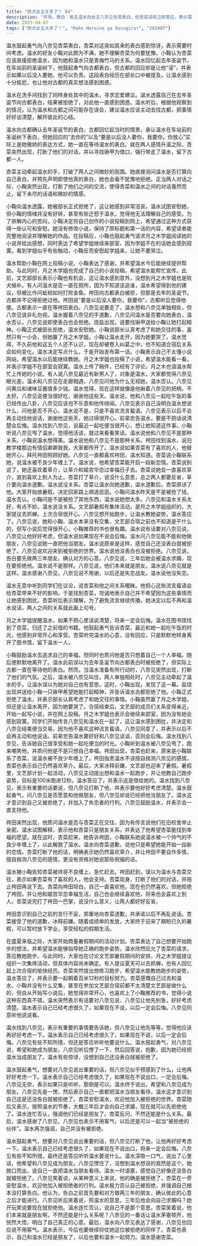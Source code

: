 ```yaml
---
title: "败犬女主太多了！ 04"
description: "开场，表白：男主温水向女主八奈见杏菜表白，但杏菜没有立即答应，表示需要考虑一下。开场，发小：温水的发小小鞠对温水没有拒绝杏菜感到不满，认为杏菜不应该犹豫。开场，回忆：温水回忆起去年圣诞节向古都表白被拒绝的经历。寻找建议，厕所：温水在厕所找到温水，希望他能给一些建议。寻找建议，表白被拒：温水向温水讲述了自己去年圣诞节向古都表白被拒绝的经历。寻找建议，误会：温水认为温水和古都之间可能存在误会，建议温水去找古都好好谈谈。古都离开，离开：杏菜出现，打断了温水和古都的对话，并带走了温水。古都离开，真相：温水找到古都，古都表示去年圣诞节并没有拒绝温水的表白，只是傲娇的表达方式。杏菜，牵手：杏菜主动牵起温水的手。杏菜，表白：杏菜询问温水是否要向自己表白，并表示即使表白也会拒绝。杏菜，小鞠：小鞠出现，打断了杏菜和温水的对话。小鞠被拒，被拒：小鞠告诉温水，自己被部长拒绝了。小鞠被拒，安慰：温水安慰小鞠，但小鞠并不领情。小鞠被拒，投稿：小鞠决定将自己的小说投稿到网上。投稿风波，投稿：温水帮助小鞠将小说投稿到网上。投稿风波，感谢：小鞠感谢温水，并希望温水以后也能继续帮助自己。投稿风波，学姐：月之木学姐也投稿了自己的小说，并希望温水能帮忙宣传。流言蜚语，流言：温水听到同学们议论杏菜和自己在一起的事情。流言蜚语，解释：温水找到杏菜，表示自己不想因为流言蜚语而影响到杏菜。流言蜚语，结束：杏菜表示理解，并决定以后不再和温水说话。前辈的忠告，忠告：月之木学姐告诉温水，如果不把话说清楚，以后一定会后悔。前辈的忠告，还书：温水找到杏菜，表示自己很享受和杏菜一起吃饭的时光。前辈的忠告，离开：杏菜听后，默默离开。小鞠的鼓励，鼓励：小鞠鼓励温水去追求自己的幸福。小鞠的鼓励，质问：小鞠质问温水是否只想自己一个人幸福。小鞠的鼓励，离开：小鞠默默离开。袴田出现，出现：袴田出现，质问温水是否和杏菜在一起。袴田出现，解释：温水解释自己和杏菜只是朋友关系。袴田出现，杏菜出现：杏菜出现，解救了被袴田缠住的温水。杏菜的真心，真心：杏菜向袴田表达了自己的真心，表示自己一直都喜欢袴田。杏菜的真心，拒绝：杏菜拒绝了袴田，并表示自己会一直喜欢袴田。杏菜的真心，挨打：杏菜打了袴田一巴掌。和解，道歉：袴田向温水道歉，并表示自己以后不会再乱说话了。和解，原谅：杏菜原谅了袴田。和解，放暑假：大家拿到了成绩单，正式放暑假。暑假计划，计划：大家商量着暑假的计划。暑假计划，跑步：杏菜表示自己想开始跑步，希望温水能教自己跑步的姿势。暑假计划，答应：温水答应了杏菜的请求。表白，重要的话：温水找到杏菜，表示自己有重要的话要说。表白，朋友：温水鼓起勇气，向杏菜表白，希望和杏菜成为朋友。表白，拒绝：杏菜拒绝了温水的表白，表示自己已经把温水当成朋友了。朋友，被拒：温水觉得自己好像被拒绝了。朋友，安慰：杏菜安慰温水，并表示欢迎温水加入被拒绝的世界。朋友，未来：杏菜表示，三年后温水会向自己求婚。结尾，朋友：杏菜表示，自己和温水已经是朋友了。结尾，感谢：温水感谢杏菜。结尾，伙伴：杏菜表示，以后也要和温水一起努力。"
date: 2025-04-07
tags: ["败犬女主太多了！", "Make Heroine ga Oosugiru!", "202407"]
---
```


温水鼓起勇气向八奈见杏菜表白，杏菜对这突如其来的表白感到惊讶，表示需要时间考虑。温水的好友小鞠对此颇为不满，她不理解杏菜为何要犹豫。小鞠认为杏菜应该直接拒绝温水，因为她和温水只是青梅竹马的关系。温水回忆起去年圣诞节，在车站前的圣诞树下，他鼓起勇气向古都表白，但古都的回应却是让他“滚”，并表示如果以后没人要她，他可以负责。这段表白经历在部长口中被提及，让温水感到十分尴尬，也让他对古都的真实想法感到困惑。

温水在洗手间找到了同样身处其中的温水，寻求恋爱建议。温水透露自己在去年圣诞节向古都表白，结果被拒绝了，对此他一直感到困惑。温水听后，根据他观察到的情况，认为温水和古都之间可能存在误会，建议温水应该主动去找古都，把事情好好谈清楚，解开彼此的心结。

温水向古都确认去年圣诞节的表白，古都回忆起当时的情景，承认温水在车站前的圣诞树下表白，但她回应的“去你的”以及“要是以后没人要你，我要你，你放心”实际上是她傲娇的表达方式，她一直在等待温水的表白。就在两人感情升温之际，杏菜突然出现，打断了他们的对话，并以寻找锹甲为借口，强行带走了温水，留下古都一人。

杏菜主动牵起温水的手，打破了两人之间微妙的氛围。她直接询问温水是否打算向自己表白，并预先声明即使他真的表白，她也会毫不犹豫地拒绝。正当两人对话之际，小鞠突然出现，打断了他们之间的交流，使得杏菜和温水之间的对话戛然而止，留下未尽的话语和微妙的情感。

小鞠向温水透露，她被部长正式拒绝了，这让她感到非常沮丧。温水试图安慰她，但小鞠的情绪并没有好转，甚至有些迁怒于温水，觉得他无法理解自己的感受。为了排解内心的苦闷，小鞠决定将自己创作的小说投稿到网上，希望通过这种方式获得一些认可和安慰。她没有修改小说，保持了原标题和第一话的内容，希望读者能完整地阅读并理解她的作品。在投稿后，小鞠也鼓起勇气请求月之木学姐阅读她的小说并给出感想，同时表达了希望学姐继续来部室，因为学姐不在的话她会感到寂寞。看到学姐似乎有些触动，小鞠反而安慰起学姐来，让她不要哭泣。

温水帮助小鞠在网上投稿小说，小鞠表达了感谢，并希望温水今后能继续提供帮助。与此同时，月之木学姐也完成了自己的小说投稿，希望温水能帮忙宣传。此前，文艺部部长表示小鞠也有机会，这让温水感到意外，没想到月之木学姐也是败犬候补。有人问温水是否一直在厕所，因为不知道该追谁，温水希望得到他的建议，但被比作问蚯蚓如何打败金鱼。袴田向古都表白被拒，但那是去年的圣诞节，古都并不记得拒绝过他。袴田说“要是以后没人要你，我要你”，古都听后觉得他傻。古都表示一直在等袴田表白。八奈见说要走了，温水想和八奈见单独相处，但八奈见说非礼勿视。温水握着八奈见的手道歉，八奈见问温水是否要向她表白，温水否认，八奈见说即使表白也会拒绝。烧盐出现，说要找锹甲送给小鞠让她打起精神。小鞠正式被部长拒绝，温水安慰她。小鞠说部长认真考虑了和她交往的事，虽然只有一小会，但她赢了月之木学姐。小鞠让温水走开，因为她要哭了。温水觉得，不久前他和这五个人还不认识，现在却被卷入纠葛之中，也不知道合宿后关系会如何变化。温水决定写点什么，于是开始发布第一话。小鞠表示自己不太懂小说网站，希望温水以后能继续教她。月之木学姐也投稿了小说，希望温水能看一看，并表示学姐不在部室会寂寞。温水上传了稿件，已经有了评论。月之木也请温水帮忙上传她的小说。有人说八奈见最近有新男人了，对象是温水，大家都觉得八奈见眼光差。温水和八奈见在走廊相遇，八奈见问他为什么无视她，温水否认。八奈见问黄瓜和诸味豆酱值多少钱。温水觉得，现在这样就像是他揪着八奈见的把柄，不太好。八奈见说便当很好吃，谢谢他这些天。温水说，他和八奈见一起吃午饭的事已经传出八卦，八奈见应该也不乐意和他传绯闻。八奈见表示自己没明白温水想说什么，问他是否不开心，温水说不是，只是不喜欢流言蜚语。八奈见表示以后不会再主动找他说话，谢谢他这些天，她过得很开心。前辈忠告温水，要是不把话说清楚会后悔。温水找到八奈见，说最近一起吃便当很开心，想让她知道这件事。小鞠听说八奈见甩了温水，觉得他活该，就过来看看笑话。温水说他和八奈见不是那种关系。小鞠说温水想得美。温水说他和八奈见不是那种关系。袴田找到温水，说旧教学楼那边有情侣卿卿我我，大家都传开了。温水说如果杏菜有了喜欢的人，他替她开心，拜托袴田照顾好她。八奈见一直都喜欢袴田，温水知道。杏菜说小鞠联系她，说温水被不良少年缠上了。温水说，他希望杏菜能开启一段新恋情。杏菜说别说了，她还喜欢着草介，让草介和姬宫华恋过幸福日子去。杏菜说她会一直喜欢草介，直到喜欢上别人为止。杏菜打了草介，说没什么意思，总之两人都要反省，草介要向温水道歉。温水说没关系。杏菜让温水向她道歉，温水道歉后，杏菜原谅了他。大家开始放暑假，决定回家路上顺道逛逛。小鞠问温水昨天是不是被抢了钱，温水否认。小鞠问是不是被抢了其他东西，温水说她想太多。八奈见和温水关系太好，有点不妙。温水说没关系。文艺部暑假有集体活动，是月之木学姐组织的，大家提议去抓蝉。上次合宿很开心。八奈见想开始跑步，让温水教她姿势，温水答应了。八奈见说，她和小鞠、温水本来没有交集，文艺部合宿之前也不知道是干什么的，但写小说后觉得很开心，小鞠推荐的书也很有趣。温水说有话要对八奈见说，八奈见让他好好考虑，但温水说如果现在不说会后悔。温水问八奈见能不能和他做朋友，八奈见说她一直把他当朋友。温水说原来是这样，感觉自己还没表白就被拒绝了。八奈见说欢迎来到被拒绝的世界。温水说他没表白也没被拒绝。八奈见说，告白要先做两三年朋友，确认对方的心意。八奈见说，三年后她会被温水求婚，现在要拒绝他。温水说不是那样。八奈见说，他们本来就是朋友。温水说八奈见就是这样。温水感谢八奈见，八奈见说不用谢，以后还是失恋战友。温水说他没失恋。

温水无意中听到同学们在议论，说杏菜和他之间关系暧昧。他担心这些流言蜚语会给杏菜带来不好的影响，于是找到杏菜，坦诚地表示自己并不希望因为这些事情而让她感到困扰。杏菜听后表示理解，为了避免流言继续传播，她决定以后不再和温水说话，两人之间的关系就此画上句号。

月之木学姐提醒温水，如果不把心里话说清楚，将来一定会后悔。温水在图书馆找到了杏菜，归还了之前借的书籍。他鼓起勇气告诉杏菜，最近和她一起吃午饭的时光，他感到非常开心和享受。杏菜听完温水的心意，没有回应，只是默默地转身离开了图书馆，留下温水一人。

小鞠鼓励温水去追求自己的幸福，但同时也质问他是否只想着自己一个人幸福，随后便默默地离开了。温水此前误以为去年圣诞节向古都表白时被拒绝了，但实际上古都一直在等待他的表白。然而，当温水准备有所行动时，八奈见突然出现，打断了他们的气氛。之后，温水被八奈见叫住，两人单独相处时，八奈见主动牵起了温水的手，让温水误以为她对自己也有意思。这时，小鞠出现，发现了这一幕。盐烧出现并送给小鞠一只锹甲希望她能打起精神，并告诉温水古都拒绝了他。小鞠正式拒绝了温水，并表示部长认真考虑了和她交往的事情。小鞠虽然赢了月之木学姐，但还是让温水离开，因为她要哭了。合宿结束后，文艺部的成员们关系变得亲近，开始一起写小说，并在网上投稿。月之木学姐也表示会继续来部室，因为没有她会感到寂寞。同学们开始传言八奈见和温水在一起了，这让温水感到困扰，并决定和八奈见结束便当交易，因为他不喜欢这种流言蜚语。八奈见同意了，并表示以后不会再主动和他说话。前辈忠告温水要好好和八奈见谈谈，否则会后悔。温水找到八奈见，告诉她自己很享受和她一起吃便当的时光。小鞠听到温水被八奈见甩了，跑来嘲笑他，并质问他是不是只想自己幸福。袴田出现，杏菜也赶来，原来是小鞠联系了杏菜，说温水被不良少年缠上了。袴田指责温水不该擅自揣测八奈见的感情，杏菜也表示自己仍然喜欢草介。最后，大家冰释前嫌，文艺部也迎来了暑假。暑假里，文艺部计划一起活动，八奈见主动提出想和温水一起跑步，并让他教自己跑步姿势，目标是100米跑进12秒。温水答应了，并表示这是借给她的。温水找到八奈见，表示有重要的话要说，但八奈见打断了他，并表示要他好好考虑清楚。温水鼓起勇气，问八奈见是否愿意和他做朋友，但八奈见却说已经把他当朋友了。温水这才意识到自己又被拒绝了，并加入了失恋者的行列。八奈见鼓励温水，并表示会一直支持他。

袴田突然出现，他质问温水是否与杏菜正在交往，因为有传言说他们在旧校舍举止亲密。温水试图解释，表示他和杏菜只是朋友关系，并表达了他希望杏菜能找到幸福的愿望。就在这时，杏菜赶来，她告诉袴田，小鞠联系她说温水被一个帅气的不良少年缠上了，以此解救了温水。温水向杏菜道歉，说他只是希望她能开始一段新的恋情。杏菜打断了他的话，明确表示她仍然喜欢草介，并让袴田不要自作多情，擅自揣测八奈见的感情，更没有资格对她说那些祝福的话。

温水被小鞠告知杏菜被帅哥不良缠上，急忙赶去。袴田赶到，误以为温水与杏菜交往，表示如果杏菜有了喜欢的人，他会支持。杏菜现身，打断了他们的对话，并阻止袴田再说下去。杏菜向袴田坦白，自己一直喜欢他，现在也仍然喜欢，但她拒绝了袴田，并让他和姬宫华恋幸福生活，自己也会继续喜欢他，将来也会喜欢上别人。杏菜说完打了袴田一巴掌，说没什么意义，让两人都好好反省。

袴田意识到自己之前的言行不妥，郑重地向杏菜道歉，并承诺以后不再乱说话。杏菜接受了他的道歉，冰释前嫌。随着成绩单的发放，大家终于迎来了期盼已久的暑假，可以暂时放下学业，享受轻松的假期生活。

在盛夏来临之际，大家开始商量暑假期间的活动计划。杏菜表达了自己想要开始跑步的想法，并希望温水能够指导她正确的跑步姿势。温水欣然应允了杏菜的请求，答应教她跑步。与此同时，大家也在讨论文艺部暑假期间的安排，月之木学姐提议组织一次集体活动，但具体内容尚未确定。有人提议夏天可以去抓蝉，也有人回忆起上次合宿的愉快经历。杏菜突然提出想练习跑步，希望温水能教她跑步的姿势，温水答应了，并表示要一起朝着百米12秒的目标努力。杏菜感慨自己过去和温水、小鞠并没有什么交集，甚至在参加文艺部合宿前都不太清楚文艺部是做什么的，但自从开始写小说后，她觉得非常开心，也喜欢上了小鞠推荐的书，觉得小说这种东西真不错。温水突然表示有话要对八奈见说，八奈见让他先别急，好好考虑清楚。温水表示自己已经考虑很久了，如果现在不说，以后一定会后悔。八奈见同意听他说说看。

温水找到八奈见，表示有重要的事情要告诉她，但八奈见让他先等等，觉得他应该再好好考虑一下。温水表示自己已经考虑很久了，如果现在不说，以后一定会后悔。八奈见有些不知所措，但还是答应听听他要说什么。温水鼓起勇气，对八奈见说，希望和她成为朋友。八奈见听后愣了一下，然后回答说，抱歉，因为她已经把温水当成朋友了。温水有些惊讶，没想到自己还没表白就被拒绝了。

温水鼓起勇气，想要对八奈见说出重要的话，但八奈见似乎预感到了什么，让他再好好考虑一下。温水表示自己已经考虑很久了，如果现在不说出口，一定会后悔。八奈见无奈，表示如果只是听听，那倒是可以。温水终于说出，希望和八奈见成为朋友。八奈见先是一愣，然后表示自己一直都把温水当朋友看待，温水这才意识到自己这是还没告白就被拒绝了。杏菜安慰温水，欢迎他加入被拒绝的世界。杏菜随后又表示，按照温水的节奏，大概三年后才会向自己求婚，现在就可以先拒绝他了。温水连忙否认，强调他们已经是朋友了。杏菜反问，不然还能是什么关系。最后，温水感谢了八奈见，八奈见也表示不用客气，以后还是可以一起当“被拒绝的伙伴”。温水再次强调，自己并没有被拒绝。

温水鼓起勇气，想要对八奈见说出重要的话，但八奈见打断了他，让他再好好考虑一下。温水表示自己已经考虑很久了，如果现在不说出口，将来一定会后悔。八奈见有些不知所措，最终还是答应听听温水要说什么。温水深吸一口气，说出了心里话，他希望和八奈见成为朋友。八奈见愣住了，没想到温水想说的竟然是这个。她脱口而出，说自己一直把温水当朋友看待。温水一时语塞，感觉自己好像还没告白就被拒绝了。八奈见笑着说，从某种意义上来说，他的确是被拒绝了。杏菜在一旁安慰温水，欢迎他加入被拒绝者的行列。温水极力否认自己被拒绝，并强调自己根本没打算告白。他认为，告白之前首先要和对方做两三年的朋友，确认彼此的心意之后才能进行。八奈见听后笑着说，照温水的意思，三年后他会向自己求婚吗？她开玩笑说要现在就拒绝他。温水连忙否认，说自己不是那个意思。杏菜笑着说，他们本来就是朋友啊，不然还能是什么关系呢？八奈见的一番话让温水茅塞顿开，他恍然大悟，明白了自己真正的心意。最后，温水向八奈见表达了感谢，八奈见也回应说不用客气。温水表示，今后也要继续仰仗她这位被拒绝的同伴了。杏菜也表示，自己和温水已经是朋友了，以后也要和温水一起努力。温水感谢杏菜。